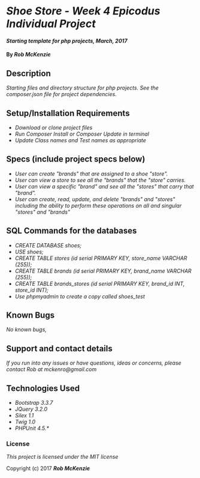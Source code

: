 # _Shoe Store - Week 4 Epicodus Individual Project_

#### _Starting template for php projects, March, 2017_

#### By _**Rob McKenzie**_

## Description

_Starting files and directory structure for php projects. See the composer.json file for project dependencies._

## Setup/Installation Requirements

* _Download or clone project files_
* _Run Composer Install or Composer Update in terminal_
* _Update Class names and Test names as appropriate_

## Specs (include project specs below)
* _User can create "brands" that are assigned to a shoe "store"._
* _User can view a store to see all the "brands" that the "store" carries._
* _User can view a specific "brand" and see all the "stores" that carry that "brand"._
* _User can create, read, update, and delete "brands" and "stores" including the ability to perform these operations on all and singular "stores" and "brands"_

## SQL Commands for the databases
* _CREATE DATABASE shoes;_
* _USE shoes;_
* _CREATE TABLE stores (id serial PRIMARY KEY, store_name VARCHAR (255));_
* _CREATE TABLE brands (id serial PRIMARY KEY, brand_name VARCHAR (255));_
* _CREATE TABLE brands_stores (id serial PRIMARY KEY, brand_id INT, store_id INT);_
* _Use phpmyadmin to create a copy called shoes_test_

## Known Bugs

_No known bugs,_

## Support and contact details

_If you run into any issues or have questions, ideas or concerns, please contact Rob at mckenro@gmail.com_

## Technologies Used
* _Bootstrap 3.3.7_
* _JQuery 3.2.0_
* _Silex 1.1_
* _Twig 1.0_
* _PHPUnit 4.5.*_

### License

*This project is licensed under the MIT license*

Copyright (c) 2017 **_Rob McKenzie_**
